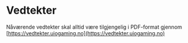 # Vedtekter

Nåværende vedtekter skal alltid være tilgjengelig i PDF-format gjennom [https://vedtekter.uiogaming.no](https://vedtekter.uiogaming.no)
